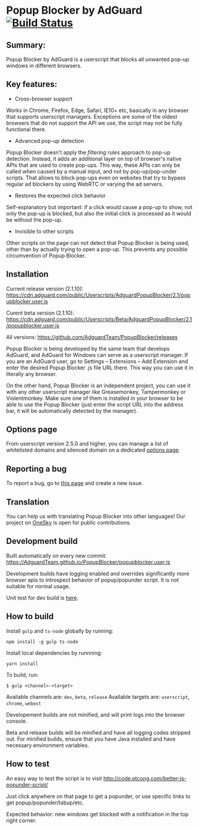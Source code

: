 # Popup Blocker by AdGuard [![Build Status](https://travis-ci.org/AdguardTeam/PopupBlocker.svg?branch=master)](https://travis-ci.org/AdguardTeam/PopupBlocker)
## Summary: 

Popup Blocker by AdGuard is a userscript that blocks all unwanted pop-up windows in different browsers.

## Key features:

 * Cross-browser support

Works in Chrome, Firefox, Edge, Safari, IE10+ etc, basically in any browser that supports userscript managers. Exceptions are some of the oldest browsers that do not support the API we use, the script may not be fully functional there.
		
 * Advanced pop-up detection

Popup Blocker doesn't apply the *filtering rules* approach to pop-up detection. Instead, it adds an additional layer on top of browser's native APIs that are used to create pop-ups. This way, these APIs can only be called when caused by a manual input, and not by pop-up/pop-under scripts. That allows to block pop-ups even on websites that try to bypass regular ad blockers by using WebRTC or varying the ad servers.
 
 * Restores the expected click behavior

Self-explanatory but important: if a click would cause a pop-up to show, not only the pop-up is blocked, but also the initial click is processed as it would be without the pop-up.
 
 * Invisible to other scripts

Other scripts on the page can not detect that Popup Blocker is being used, other than by actually trying to open a pop-up. This prevents any possible circumvention of Popup Blocker.
		
## Installation

Current release version (2.1.10): https://cdn.adguard.com/public/Userscripts/AdguardPopupBlocker/2.1/popupblocker.user.js

Curent beta version (2.1.10): https://cdn.adguard.com/public/Userscripts/Beta/AdguardPopupBlocker/2.1/popupblocker.user.js

All versions: https://github.com/AdguardTeam/PopupBlocker/releases

Popup Blocker is being developed by the same team that develops AdGuard, and AdGuard for Windows can serve as a userscript manager. If you are an AdGuard user, go to Settings – Extensions – Add Extension and enter the desired Popup Blocker .js file URL there. This way you can use it in literally any browser.

On the other hand, Popup Blocker is an independent project, you can use it with any other userscript manager like Greasemonkey, Tampermonkey or Violentmonkey. Make sure one of them is installed in your browser to be able to use the Popup Blocker (just enter the script URL into the address bar, it will be automatically detected by the manager).

## Options page

From userscript version 2.5.0 and higher, you can manage a list of whitelisted domains and silenced domain on a dedicated [options page](https://adguardteam.github.io/PopupBlocker/options.html).

## Reporting a bug

To report a bug, go to [this page](https://github.com/AdguardTeam/PopupBlocker/issues) and create a new issue.
		
## Translation	

You can help us with translating Popup Blocker into other languages! Our project on [OneSky](https://adguard.oneskyapp.com/collaboration/project?id=124184) is open for public contributions.

## Development build

Built automatically on every new commit:
https://AdguardTeam.github.io/PopupBlocker/popupblocker.user.js

Development builds have logging enabled and overrides significantly more browser apis to introspect behavior of popup/popunder script. It is not suitable for normal usage.

Unit test for dev build is [here](https://AdguardTeam.github.io/PopupBlocker/test/).

## How to build

Install `gulp` and `ts-node` globally by running:
```
npm install -g gulp ts-node
```
Install local dependencies by runnning:
```
yarn install
```

To build, run:
```
$ gulp <channel>-<target>
```
Available channels are: `dev`, `beta`, `release`
Available targets are: `userscript`, `chrome`, `webext`

Developement builds are not minified, and will print logs into the browser console.

Beta and release builds will be minified and have all logging codes stripped out.
For minified builds, ensure that you have Java installed and have necessary environment variables.

## How to test

An easy way to test the script is to visit http://code.ptcong.com/better-js-popunder-script/

Just click anywhere on that page to get a popunder, or use specific links to get popup/popunder/tabup/etc.

Expected behavior: new windows get blocked with a notification in the top right corner. 
